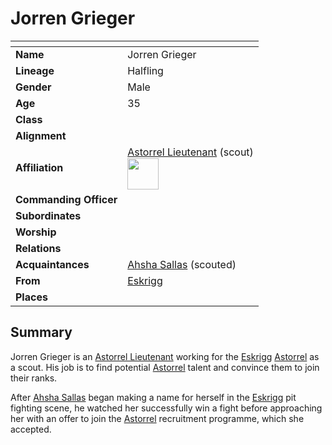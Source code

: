 # Jorren Grieger

| []() | |
| --- | --- |
| **Name** | Jorren Grieger |
| **Lineage** | Halfling |
| **Gender** | Male |
| **Age** | 35 |
| **Class** | |
| **Alignment** | |
| **Affiliation** | [Astorrel Lieutenant](../organisations/government/astorrel/ranks/astorrel-lieutenant.md) (scout)<br><img src="../../images/ranks/astorrel-5-lieutenant.png" height="50" /> |
| **Commanding Officer** | |
| **Subordinates** | |
| **Worship** | |
| **Relations** | |
| **Acquaintances** | [Ahsha Sallas](ahsha-sallas.md) (scouted) |
| **From** | [Eskrigg](../places/settlements/cities/eskrigg.md) |
| **Places** | |

## Summary

Jorren Grieger is an [Astorrel Lieutenant](../organisations/government/astorrel/ranks/astorrel-lieutenant.md) working for the [Eskrigg](../places/settlements/cities/eskrigg.md) [Astorrel](../organisations/government/astorrel/astorrel.md) as a scout. His job is to find potential [Astorrel](../organisations/government/astorrel/astorrel.md) talent and convince them to join their ranks.

After [Ahsha Sallas](ahsha-sallas.md) began making a name for herself in the [Eskrigg](../places/settlements/cities/eskrigg.md) pit fighting scene, he watched her successfully win a fight before approaching her with an offer to join the [Astorrel](../organisations/government/astorrel/astorrel.md) recruitment programme, which she accepted.
